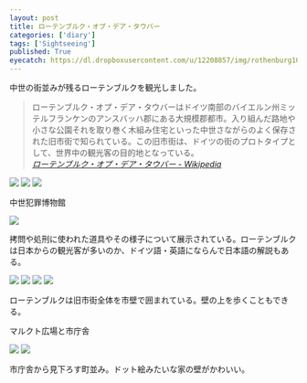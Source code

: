 ```yaml
---
layout: post
title: ローテンブルク・オプ・デア・タウバー
categories: ['diary']
tags: ['Sightseeing']
published: True
eyecatch: https://dl.dropboxusercontent.com/u/12208857/img/rothenburg10.jpg
---
```


中世の街並みが残るローテンブルクを観光しました。

> ローテンブルク・オプ・デア・タウバーはドイツ南部のバイエルン州ミッテルフランケンのアンスバッハ郡にある大規模郡都市。入り組んだ路地や小さな公園それを取り巻く木組み住宅といった中世さながらのよく保存された旧市街で知られている。この旧市街は、ドイツの街のプロトタイプとして、世界中の観光客の目的地となっている。 <br><cite>[ローテンブルク・オプ・デア・タウバー - Wikipedia](https://ja.wikipedia.org/wiki/%E3%83%AD%E3%83%BC%E3%83%86%E3%83%B3%E3%83%96%E3%83%AB%E3%82%AF%E3%83%BB%E3%82%AA%E3%83%97%E3%83%BB%E3%83%87%E3%82%A2%E3%83%BB%E3%82%BF%E3%82%A6%E3%83%90%E3%83%BC)</cite>

<img src="https://dl.dropboxusercontent.com/u/12208857/img/rothenburg01.jpg" class="image-on-frame image-fade">

<img src="https://dl.dropboxusercontent.com/u/12208857/img/rothenburg02.jpg" class="image-on-frame image-fade">

<img src="https://dl.dropboxusercontent.com/u/12208857/img/rothenburg03.jpg" class="image-on-frame image-fade">

<p class="injection-center">中世犯罪博物館</p>

<img src="https://dl.dropboxusercontent.com/u/12208857/img/rothenburg04.jpg" class="image-on-frame image-fade">

拷問や処刑に使われた道具やその様子について展示されている。ローテンブルクは日本からの観光客が多いのか、ドイツ語・英語にならんで日本語の解説もある。

<img src="https://dl.dropboxusercontent.com/u/12208857/img/rothenburg05.jpg" class="image-on-frame image-fade">

<img src="https://dl.dropboxusercontent.com/u/12208857/img/rothenburg06.jpg" class="image-on-frame image-fade">

<img src="https://dl.dropboxusercontent.com/u/12208857/img/rothenburg07.jpg" class="image-on-frame image-fade">

<img src="https://dl.dropboxusercontent.com/u/12208857/img/rothenburg08.jpg" class="image-on-frame image-fade">

ローテンブルクは旧市街全体を市壁で囲まれている。壁の上を歩くこともできる。

<p class="injection-center">マルクト広場と市庁舎</p>

<img src="https://dl.dropboxusercontent.com/u/12208857/img/rothenburg09.jpg" class="image-on-frame image-fade">

<img src="https://dl.dropboxusercontent.com/u/12208857/img/rothenburg10.jpg" class="image-on-frame image-fade">

市庁舎から見下ろす町並み。ドット絵みたいな家の壁がかわいい。